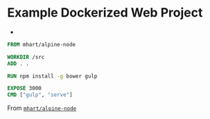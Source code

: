 # Example Dockerized Web Project
-

```Dockerfile
FROM mhart/alpine-node

WORKDIR /src
ADD . .

RUN npm install -g bower gulp

EXPOSE 3000
CMD ["gulp", "serve"]
```

From [`mhart/alpine-node`](https://github.com/mhart/alpine-node)
